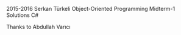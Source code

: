 2015-2016 Serkan Türkeli Object-Oriented Programming Midterm-1 Solutions C#

Thanks to Abdullah Varıcı
